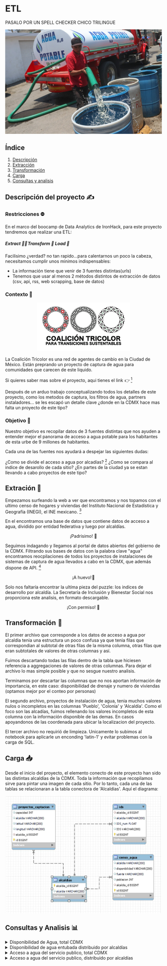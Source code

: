 # ETL
 PASALO POR UN SPELL CHECKER CHICO TRILINGUE
 
<p align="center">
  <img src="https://github.com/Anton-Utray/ETL/blob/main/IMAGES/pipa_agua.jpg" alt="pipa" width="800">
</p>
 
## Índice

1. [Descripción](#descripción)
2. [Extracción](#extracción)
3. [Transformación](#transformación)
4. [Carga](#carga)
5. [Consultas y analisis](#consultas)

## Descripción del proyecto ✍️

### Restricciones ⛔ 

En el marco del boocamp de Data Analytics de IronHack, para este proyecto tendremos que realizar una ETL: 

##### Extract 👨‍💻 Transform 🧞 Load 📲

Facilisimo ¿verdad? no tan rapido...para calentarnos un poco la cabeza, necesitamos cumplir unos minimos indispensables: 

- La información tiene que venir de 3 fuentes distintas(urls)
- Tenemos que usar al menos 2 métodos distintos de extracción de datos (csv, api,   rss, web scrapping, base de datos)

### Contexto 🧭

<p align="center">
 <img src="https://github.com/Anton-Utray/ETL/blob/main/IMAGES/CT_Logo_Esp.png" alt="pipa" width="300">
</p>

La Coalición Tricolor es una red de agentes de cambio en la Ciudad de México. Están preprando un proyecto de captura de agua para comunidades que carecen de este liquido. 

Si quieres saber mas sobre el proyecto, aqui tienes el link  👉  [^1]

Después de un arduo trabajo conceptualizando todos los detalles de este proyecto, como los metodos de captura, los filtros de agua, partners instaladores... se les escapó un detalle clave ¿donde en la CDMX hace mas falta un proyecto de este tipo? 

### Objetivo 🎯 

Nuestro objetivo es recopilar datos de 3 fuentes distintas que nos ayuden a entender mejor el panorama de acceso a agua potable para los habitantes de esta urbe de 9 millones de habitantes. 

Cada una de las fuentes nos ayudará a despejar las siguientes dudas: 

¿Como se divide el acceso a agua por alcadías? [^2]
¿Como se compara al indice de desarollo de cada sitio?
¿En partes de la ciudad ya se estan llevando a cabo proyectos de este tipo?

## Extración 🎣 

Empezamos surfeando la web a ver que encontramos y nos topamos con el ultimo censo de hogares y viviendas del Instituto Nacional de Estadística y Geografía (INEGI), el INE mexicano. [^3]

En el encontramos una base de datos que contiene datos de acceso a agua, dividido por entidad federativa y luego por alcaldías. 

<p align="center">¡Padrisimo! 🌟</p>

Seguimos indagando y llegamos al portal de datos abiertos del gobierno de la CDMX. Filtrando sus bases de datos con la palabra clave "agua" encontramos reocpilaciones de todos los proyectos de instalaciones de sistemas de captura de agua llevados a cabo en la CDMX, que además dispone de API. [^4]

<p align="center">¡A huevo! 🍳</p>

Solo nos faltaría encontrar la ultíma pieza del puzzle: los indices de desarrollo por alcaldía. La Secretaría de Inclusión y Bienestar Social nos proporciona este analisis, en formato descargable. 

<p align="center">¡Con permiso! 💅 </p>

## Transformación  🧬 

El primer archivo que corresponde a los datos de acceso a agua por alcaldia tenia una estructura un poco confusa ya que tenia filas que correspondian al subtotal de otras filas de la misma columna, otras filas que eran subtotales de valores de otras columnas y así. 

Fuimos descartando todas las filas dentro de la tabla que hiciesen referencia a aggregaciones de valores de otras columnas. Para dejar el archivo lo mas simple posible y que no sesgue nuestro analisis. 

Terminamos por descartar las columnas que no nos aportan información de importancia, en este caso: disponibilidad de drenaje y numero de viviendas (optamos mejor por el conteo por personas)

El segundo archivo, proyectos de instalación de agua,  tenia muchos valores nulos o incompletos en las columnas 'Pueblo', 'Colonia' y 'Alcaldía'. Como el foco son las alcadías, fuimos rellenando los valores incompletos de esta columna con la información disponible de las demas. En casos apoyandonos de las coordenada para ubicar la localizacion del proyecto. 

El tercer archivo no requirió de limpieza. Unicamente lo subimos al notebook para aplicarle un enconding 'latin-1' y evitar problemas con la carga de SQL.

## Carga 📥 

Desde el inicio del proyecto, el elemento conecto de este proyecto han sido las distintas alcaldías de la CDMX. Toda la información que recopilamos sirve para pintar una imagen de cada sitio. Por lo tanto, cada una de las tablas se relacionaran a la tabla conectora de 'Alcaldias'. Aquí el diagrama: 

<p align="center">
  <img src="https://github.com/Anton-Utray/ETL/blob/main/IMAGES/Diagrama%20relacional%20SQL.JPG" alt="Diagrama" width="500">
</p>

## Consultas y Analisis 📊 

<details>
<summary>Disponibilidad de Agua, total CDMX</summary>
<br>

 Población total CDMX con disponibilidad de agua entubada vs no y el % de si vs total población.
 ```
SELECT 
    SUM(CASE WHEN disponibilidad = 'si' THEN poblacion ELSE 0 END) AS poblacion_si,
    SUM(CASE WHEN disponibilidad = 'no' THEN poblacion ELSE 0 END) AS poblacion_no,
    ROUND(SUM(CASE WHEN disponibilidad = 'si' THEN poblacion ELSE 0 END) / SUM(poblacion) * 100, 2) AS porcentaje_si
FROM censo_agua;
 ```

![query1](https://github.com/Anton-Utray/ETL/blob/main/IMAGES/query1.JPG)
		       
</details>

<details>
<summary>Disponibilidad de agua entubada distribuido por alcaldías </summary>
<br>

 Población total con disponibilidad de agua entubada vs no y el % de si vs total población, agrupado por alcaldía y ordenado por poblacion no.
 ```
SELECT alcaldia,
    SUM(CASE WHEN disponibilidad = 'si' THEN poblacion ELSE 0 END) AS poblacion_si,
    SUM(CASE WHEN disponibilidad = 'no' THEN poblacion ELSE 0 END) AS poblacion_no,
    ROUND(SUM(CASE WHEN disponibilidad = 'si' THEN poblacion ELSE 0 END) / SUM(poblacion) * 100, 2) AS porcentaje_si
FROM censo_agua
GROUP BY alcaldia
ORDER BY poblacion_no DESC;
 ```

![query2](https://github.com/Anton-Utray/ETL/blob/main/IMAGES/query2.JPG)
		       
</details>

<details>
<summary>Acceso a agua del servicio publico, total CDMX</summary>
<br>

 Población total CDMX con disponibilidad de agua del servicio publico de aguas vs no y el % población total si.
 ```
SELECT 
    SUM(CASE WHEN fuente = 'Del servicio público de agua' THEN poblacion ELSE 0 END) AS poblacion_si,
    SUM(CASE WHEN fuente != 'Del servicio público de agua' THEN poblacion ELSE 0 END) AS poblacion_no,
    ROUND(SUM(CASE WHEN fuente = 'Del servicio público de agua' THEN poblacion ELSE 0 END) / SUM(poblacion) * 100, 2) AS porcentaje_si
FROM censo_agua
ORDER BY poblacion_no DESC;
 ```

![query3](https://github.com/Anton-Utray/ETL/blob/main/IMAGES/query3.JPG)
		       
</details>

<details>
<summary>Acceso a agua del servicio publico, distribuido por alcaldías</summary>
<br>

 Población con disponibilidad de agua del servicio publico de aguas vs no y el % población total si, agrupado por alcaldías.
 ```
SELECT alcaldia,
    SUM(CASE WHEN fuente = 'Del servicio público de agua' THEN poblacion ELSE 0 END) AS poblacion_si,
    SUM(CASE WHEN fuente != 'Del servicio público de agua' THEN poblacion ELSE 0 END) AS poblacion_no,
    ROUND(SUM(CASE WHEN fuente = 'Del servicio público de agua' THEN poblacion ELSE 0 END) / SUM(poblacion) * 100, 2) AS porcentaje_si
FROM censo_agua
GROUP BY alcaldia
ORDER BY poblacion_no DESC;
 ```

![query4](https://github.com/Anton-Utray/ETL/blob/main/IMAGES/query4.JPG)

<details>
<summary>Top 5 alcaldías mas vulnerables con IDS </summary>
<br>

las 5 alcaldías que cuentan con el mayor numero de personas con acceso vulnerable (!= servicio publico | sin acceso a agua entubada). Comparando con su nivel de IDS.
 ```
SELECT c.alcaldia,
    SUM(CASE WHEN fuente = 'Del servicio público de agua' THEN poblacion ELSE 0 END) AS poblacion_si,
    SUM(CASE WHEN fuente != 'Del servicio público de agua' THEN poblacion ELSE 0 END) AS poblacion_no,
    ROUND(SUM(CASE WHEN fuente = 'Del servicio público de agua' THEN poblacion ELSE 0 END) / SUM(poblacion) * 100, 2) AS porcentaje_si,
    IDS
FROM censo_agua as c
JOIN alcaldias as a 
ON c.alcaldia_id = a.alcaldia_id
JOIN IDS i ON i.alcaldia_id = a.alcaldia_id
GROUP BY alcaldia, IDS
ORDER BY poblacion_no DESC
LIMIT 5;
 ```

![query5](https://github.com/Anton-Utray/ETL/blob/main/IMAGES/query5.JPG)

		       
</details>

<details>
<summary>PROYECTOS SCALL por alcaldía y con IDS  </summary>
<br>

 ```
SELECT i.alcaldia, 
COUNT(p.id) as count, IDS
FROM proyectos_captacion as p
LEFT JOIN IDS as i
ON i.alcaldia_id=p.alcaldia_id
GROUP BY alcaldia, IDS;
 ```

![query6](https://github.com/Anton-Utray/ETL/blob/main/IMAGES/query6.JPG)

		       
</details>

#### footnotes: 
[^1]: https://www.coalicion-tricolor.com/_files/ugd/441226_089487397102429a8db70da4a1a9c968.pdf
[^2]: ¿Alcadías? ¿Dentro de una ciudad? Suena raro pero si. Aunque se conoce como "Ciudad de México" en verdad es un estado federado con un gobernador a su cabeza, no un alcalde. Dentro de la Ciudad de México, este estado federado se divide en 16 alcadías.
[^3]: https://www.inegi.org.mx/programas/ccpv/2020/#Tabulados
[^4]: https://datos.cdmx.gob.mx/dataset/scall/resource/02b9121c-8e6e-4e26-b5aa-f73ceabedb6b
[^5]: https://www.evalua.cdmx.gob.mx/principales-atribuciones/medicion-del-indice-de-desarrollo-social-de-las-unidades-territoriales/medicion-del-indice-de-desarrollo-social-de-las-unidades-territoriales

